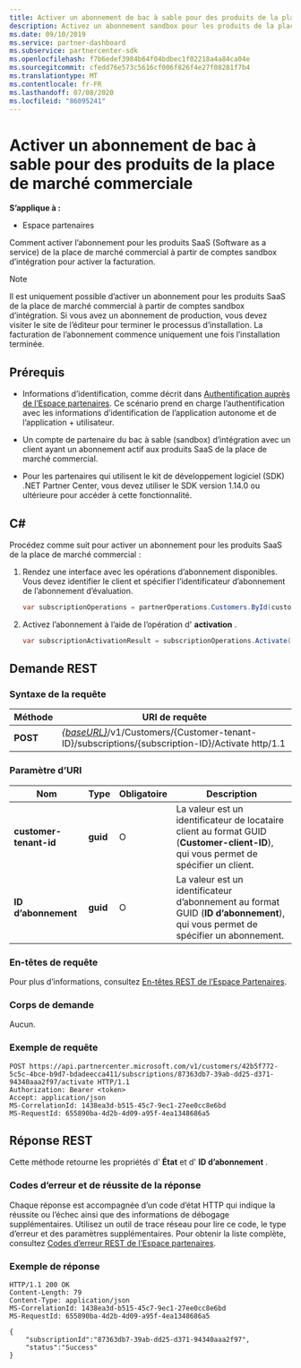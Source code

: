 ```yaml
---
title: Activer un abonnement de bac à sable pour des produits de la place de marché commerciale
description: Activez un abonnement sandbox pour les produits de la place de marché commercial.
ms.date: 09/10/2019
ms.service: partner-dashboard
ms.subservice: partnercenter-sdk
ms.openlocfilehash: f7b6edef3984b64f04bdbec1f02218a4a84ca04e
ms.sourcegitcommit: cfedd76e573c5616cf006f826f4e27f08281f7b4
ms.translationtype: MT
ms.contentlocale: fr-FR
ms.lasthandoff: 07/08/2020
ms.locfileid: "86095241"
---
```

# <a name="activate-a-sandbox-subscription-for-commercial-marketplace-products"></a>Activer un abonnement de bac à sable pour des produits de la place de marché commerciale

**S’applique à :**

- Espace partenaires

Comment activer l’abonnement pour les produits SaaS (Software as a service) de la place de marché commercial à partir de comptes sandbox d’intégration pour activer la facturation.

> [!NOTE]
> Il est uniquement possible d’activer un abonnement pour les produits SaaS de la place de marché commercial à partir de comptes sandbox d’intégration. Si vous avez un abonnement de production, vous devez visiter le site de l’éditeur pour terminer le processus d’installation. La facturation de l’abonnement commence uniquement une fois l’installation terminée.

## <a name="prerequisites"></a>Prérequis

- Informations d’identification, comme décrit dans [Authentification auprès de l’Espace partenaires](partner-center-authentication.md). Ce scénario prend en charge l’authentification avec les informations d’identification de l’application autonome et de l’application + utilisateur.

- Un compte de partenaire du bac à sable (sandbox) d’intégration avec un client ayant un abonnement actif aux produits SaaS de la place de marché commercial.

- Pour les partenaires qui utilisent le kit de développement logiciel (SDK) .NET Partner Center, vous devez utiliser le SDK version 1.14.0 ou ultérieure pour accéder à cette fonctionnalité.

## <a name="c"></a>C\#

Procédez comme suit pour activer un abonnement pour les produits SaaS de la place de marché commercial :

1. Rendez une interface avec les opérations d’abonnement disponibles. Vous devez identifier le client et spécifier l’identificateur d’abonnement de l’abonnement d’évaluation.

   ```csharp
   var subscriptionOperations = partnerOperations.Customers.ById(customerId).Subscriptions.ById(subscriptionId);
   ```

2. Activez l’abonnement à l’aide de l’opération d' **activation** .

   ```csharp
   var subscriptionActivationResult = subscriptionOperations.Activate();
   ```

## <a name="rest-request"></a>Demande REST

### <a name="request-syntax"></a>Syntaxe de la requête

| Méthode     | URI de requête                                                                            |
|------------|----------------------------------------------------------------------------------------|
| **POST** | [*{baseURL}*](partner-center-rest-urls.md)/v1/Customers/{Customer-tenant-ID}/subscriptions/{subscription-ID}/Activate http/1.1 |

### <a name="uri-parameter"></a>Paramètre d’URI

| Nom                   | Type     | Obligatoire | Description                                                                                                                                            |
|------------------------|----------|----------|--------------------------------------------------------------------------------------------------------------------------------------------------------|
| **customer-tenant-id** | **guid** | O | La valeur est un identificateur de locataire client au format GUID (**Customer-client-ID**), qui vous permet de spécifier un client. |
| **ID d’abonnement** | **guid** | O | La valeur est un identificateur d’abonnement au format GUID (**ID d’abonnement**), qui vous permet de spécifier un abonnement. |

### <a name="request-headers"></a>En-têtes de requête

Pour plus d’informations, consultez [En-têtes REST de l’Espace Partenaires](headers.md).

### <a name="request-body"></a>Corps de demande

Aucun.

### <a name="request-example"></a>Exemple de requête

```http
POST https://api.partnercenter.microsoft.com/v1/customers/42b5f772-5c5c-4bce-b9d7-bdadeecca411/subscriptions/87363db7-39ab-dd25-d371-94340aaa2f97/activate HTTP/1.1
Authorization: Bearer <token>
Accept: application/json
MS-CorrelationId: 1438ea3d-b515-45c7-9ec1-27ee0cc8e6bd
MS-RequestId: 655890ba-4d2b-4d09-a95f-4ea1348686a5

```

## <a name="rest-response"></a>Réponse REST

Cette méthode retourne les propriétés d' **État** et d' **ID d’abonnement** .

### <a name="response-success-and-error-codes"></a>Codes d’erreur et de réussite de la réponse

Chaque réponse est accompagnée d’un code d’état HTTP qui indique la réussite ou l’échec ainsi que des informations de débogage supplémentaires. Utilisez un outil de trace réseau pour lire ce code, le type d’erreur et des paramètres supplémentaires. Pour obtenir la liste complète, consultez [Codes d’erreur REST de l’Espace partenaires](error-codes.md).

### <a name="response-example"></a>Exemple de réponse

```http
HTTP/1.1 200 OK
Content-Length: 79
Content-Type: application/json
MS-CorrelationId: 1438ea3d-b515-45c7-9ec1-27ee0cc8e6bd
MS-RequestId: 655890ba-4d2b-4d09-a95f-4ea1348686a5

{
    "subscriptionId":"87363db7-39ab-dd25-d371-94340aaa2f97",
    "status":"Success"
}
```
